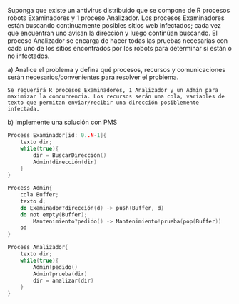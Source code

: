 Suponga que existe un antivirus distribuido que se compone de R procesos robots Examinadores y 1 proceso Analizador. Los procesos Examinadores están buscando continuamente posibles sitios web infectados; cada vez que encuentran uno avisan la dirección y luego continúan buscando. El proceso Analizador se encarga de hacer todas las pruebas necesarias con cada uno de los sitios encontrados por los robots para determinar si están o no infectados.

a) Analice el problema y defina qué procesos, recursos y comunicaciones serán necesarios/convenientes para resolver el problema.
````
Se requerirá R procesos Examinadores, 1 Analizador y un Admin para maximizar la concurrencia. Los recursos serán una cola, variables de texto que permitan enviar/recibir una dirección posiblemente infectada.
````

b) Implemente una solución con PMS
````C
Process Examinador[id: 0..N-1]{
    texto dir;
    while(true){
        dir = BuscarDirección()
        Admin!dirección(dir)
    }
}

Process Admin{
    cola Buffer;
    texto d;
    do Examinador?dirección(d) -> push(Buffer, d)
    do not empty(Buffer);
        Mantenimiento?pedido() -> Mantenimiento!prueba(pop(Buffer))
    od
}

Process Analizador{
    texto dir;
    while(true){
        Admin!pedido()
        Admin?prueba(dir)
        dir = analizar(dir)
    }
}
````
